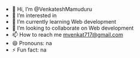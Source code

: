 - 👋 Hi, I’m @VenkateshMamuduru
- 👀 I’m interested in 
- 🌱 I’m currently learning Web development
- 💞️ I’m looking to collaborate on Web development
- 📫 How to reach me mvenkat717@gmail.com
- 😄 Pronouns: na
- ⚡ Fun fact: na

<!---
VenkateshMamuduru/VenkateshMamuduru is a ✨ special ✨ repository because its `README.md` (this file) appears on your GitHub profile.
You can click the Preview link to take a look at your changes.
--->
